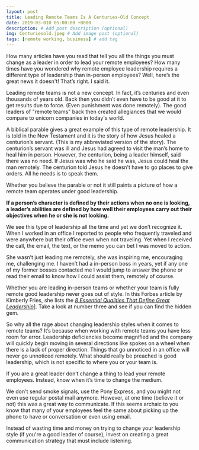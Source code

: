 ```yaml
---
layout: post
title: Leading Remote Teams Is A Centuries-Old Concept
date: 2019-03-010 05:00:00 +0000
description: # Add post description (optional)
img: Centuriesold.jpeg # Add image post (optional)
tags: [remote working, business] # add tag
---
```

How many articles have you read that tell you all the things you must change as a leader in order to lead your remote employees? How many times have you wondered why remote employee leadership requires a different type of leadership than in-person employees? Well, here’s the great news it doesn't! That’s right. I said it.

Leading remote teams is not a new concept. In fact, it’s centuries and even thousands of years old. Back then you didn’t even have to be good at it to get results due to force. (Even punishment was done remotely). The good leaders of "remote teams" back then created allegiances that we would compare to unicorn companies in today's world.

A biblical parable gives a great example of this type of remote leadership. It is told in the New Testament and it is the story of how Jesus healed a centurion’s servant. (This is my abbreviated version of the story). The centurion’s servant was ill and Jesus had agreed to visit the man’s home to heal him in person. However, the centurion, being a leader himself, said there was no need. If Jesus was who he said he was, Jesus could heal the man remotely. The centurion told Jesus he doesn’t have to go places to give orders. All he needs is to speak them.

Whether you believe the parable or not it still paints a picture of how a remote team operates under good leadership.

**If a person’s character is defined by their actions when no one is looking, a leader’s abilities are defined by how well their employees carry out their objectives when he or she is not looking.**

We see this type of leadership all the time and yet we don’t recognize it. When I worked in an office I reported to people who frequently traveled and were anywhere but their office even when not traveling. Yet when I received the call, the email, the text, or the memo you can bet I was moved to action.

She wasn’t just leading me remotely, she was inspiring me, encouraging me, challenging me. I haven’t had a in-person boss in years, yet if any one of my former bosses contacted me I would jump to answer the phone or read their email to know how I could assist them, remotely of course.

Whether you are leading in-person teams or whether your team is fully remote good leadership never goes out of style. In this Forbes article by Kimberly Fries, she lists the [*8 Essential Qualities That Define Great Leadership*](https://www.forbes.com/sites/kimberlyfries/2018/02/08/8-essential-qualities-that-define-great-leadership/#1f1b4cc83b63)]. Take a look at number three and see if you can find the hidden gem.

So why all the rage about changing leadership styles when it comes to remote teams? It’s because when working with remote teams you have less room for error. Leadership deficiencies become magnified and the company will quickly begin moving in several directions like spokes on a wheel when there is a lack of proper direction. Things that go unnoticed in an office will never go unnoticed remotely. What should really be preached is good leadership, which is not specific to where you or your team is.

If you are a great leader don’t change a thing to lead your remote employees. Instead, know when it’s time to change the medium.

We don't send smoke signals, use the Pony Express, and you might not even use regular postal mail anymore. However, at one time (believe it or not) this was a great way to communicate. If this seems archaic to you know that many of your employees feel the same about picking up the phone to have or conversation or even using email.

Instead of wasting time and money on trying to change your leadership style (if you're a good leader of course), invest on creating a great communication strategy that must include listening.
